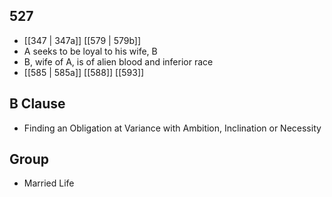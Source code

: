 ## 527
- [[347 | 347a]] [[579 | 579b]] 
- A seeks to be loyal to his wife, B
- B, wife of A, is of alien blood and inferior race
- [[585 | 585a]] [[588]] [[593]] 

## B Clause
- Finding an Obligation at Variance with Ambition, Inclination or Necessity

## Group
- Married Life


